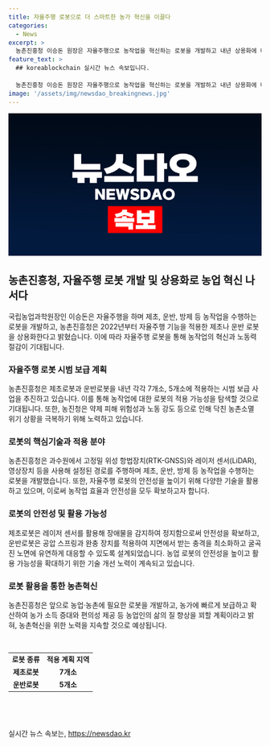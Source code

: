 ```yaml
---
title: 자율주행 로봇으로 더 스마트한 농가 혁신을 이끌다
categories:
  - News
excerpt: >
  농촌진흥청 이승돈 원장은 자율주행으로 농작업을 혁신하는 로봇을 개발하고 내년 상용화에 나선다고 발표했다. 과수 농가에서 자율주행 기능을 적용한 제초, 운반, 방제 로봇을 내년부터 볼 수 있게 될 것이며, 이로써 노동력 손실 문제를 해결하고 농작업 효율을 높이고자 한다. 로봇은 장애물에 대응하고 안전성을 높이기 위해 다양한 기술이 적용될 예정이며, 또한 다른 분야에서의 활용 가능성까지 모색 중이다. 
feature_text: >
  ## koreablockchain 실시간 뉴스 속보입니다.

  농촌진흥청 이승돈 원장은 자율주행으로 농작업을 혁신하는 로봇을 개발하고 내년 상용화에 나선다고 발표했다. 과수 농가에서 자율주행 기능을 적용한 제초, 운반, 방제 로봇을 내년부터 볼 수 있게 될 것이며, 이로써 노동력 손실 문제를 해결하고 농작업 효율을 높이고자 한다. 로봇은 장애물에 대응하고 안전성을 높이기 위해 다양한 기술이 적용될 예정이며, 또한 다른 분야에서의 활용 가능성까지 모색 중이다. 
image: '/assets/img/newsdao_breakingnews.jpg'
---
```


<p><img src="/assets/img/newsdao_breakingnews.jpg" alt="koreablockchain 속보" /></p>

<h2 data-ke-size="size26">농촌진흥청, 자율주행 로봇 개발 및 상용화로 농업 혁신 나서다</h2>

<p data-ke-size="size16">국립농업과학원장인 이승돈은 자율주행을 하며 제초, 운반, 방제 등 농작업을 수행하는 로봇을 개발하고, 농촌진흥청은 2022년부터 자율주행 기능을 적용한 제초나 운반 로봇을 상용화한다고 밝혔습니다. 이에 따라 자율주행 로봇을 통해 농작업의 혁신과 노동력 절감이 기대됩니다.</p>

<h3>자율주행 로봇 시범 보급 계획</h3>

<p data-ke-size="size16">농촌진흥청은 제초로봇과 운반로봇을 내년 각각 7개소, 5개소에 적용하는 시범 보급 사업을 추진하고 있습니다. 이를 통해 농작업에 대한 로봇의 적용 가능성을 탐색할 것으로 기대됩니다. 또한, 농진청은 약제 피해 위험성과 노동 강도 등으로 인해 닥친 농촌소멸 위기 상황을 극복하기 위해 노력하고 있습니다.</p>

<h3>로봇의 핵심기술과 적용 분야</h3>

<p data-ke-size="size16">농촌진흥청은 과수원에서 고정밀 위성 항법장치(RTK-GNSS)와 레이저 센서(LiDAR), 영상장치 등을 사용해 설정된 경로를 주행하며 제초, 운반, 방제 등 농작업을 수행하는 로봇을 개발했습니다. 또한, 자율주행 로봇의 안전성을 높이기 위해 다양한 기술을 활용하고 있으며, 이로써 농작업 효율과 안전성을 모두 확보하고자 합니다.</p>

<h3>로봇의 안전성 및 활용 가능성</h3>

<p data-ke-size="size16">제초로봇은 레이저 센서를 활용해 장애물을 감지하여 정지함으로써 안전성을 확보하고, 운반로봇은 공압 스프링과 완충 장치를 적용하여 지면에서 받는 충격을 최소화하고 굴곡진 노면에 유연하게 대응할 수 있도록 설계되었습니다. 농업 로봇의 안전성을 높이고 활용 가능성을 확대하기 위한 기술 개선 노력이 계속되고 있습니다.</p>

<h3>로봇 활용을 통한 농촌혁신</h3>

<p data-ke-size="size16">농촌진흥청은 앞으로 농업·농촌에 필요한 로봇을 개발하고, 농가에 빠르게 보급하고 확산하여 농가 소득 증대와 편의성 제공 등 농업인의 삶의 질 향상을 꾀할 계획이라고 밝혀, 농촌혁신을 위한 노력을 지속할 것으로 예상됩니다.</p>

<p data-ke-size="size16">&nbsp;</p>

<table>
    <tbody>
        <tr>
            <td style="text-align: center; height: 17px;"><b>로봇 종류</b></td>
            <td style="text-align: center; height: 17px;"><b>적용 계획 지역</b></td>
        </tr>
        <tr>
            <td style="text-align: center; height: 17px;"><b>제초로봇</b></td>
            <td style="text-align: center; height: 17px;"><b>7개소</b></td>
        </tr>
        <tr>
            <td style="text-align: center; height: 17px;"><b>운반로봇</b></td>
            <td style="text-align: center; height: 17px;"><b>5개소</b></td>
        </tr>
    </tbody>
</table>

<h2 data-ke-size="size26">&nbsp;</h2>
실시간 뉴스 속보는, <a href="https://newsdao.kr" rel="dofollow">https://newsdao.kr</a>


